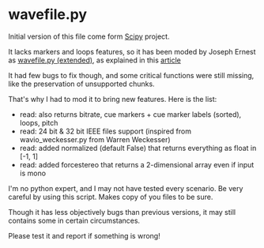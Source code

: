 # wavefile.py

Initial version of this file come form [Scipy](https://github.com/scipy/scipy/blob/v0.14.0/scipy/io/wavfile.py) project.

It lacks markers and loops features, so it has been moded by Joseph Ernest as [wavefile.py (extended)](https://gist.github.com/josephernest/3f22c5ed5dabf1815f16efa8fa53d476), as explained in this [article](https://josephbasquin.fr/pythonaudiomodules)

It had few bugs to fix though, and some critical functions were still missing, like the preservation of unsupported chunks.

That's why I had to mod it to bring new features. Here is the list:

* read: also returns bitrate, cue markers + cue marker labels (sorted), loops, pitch
* read: 24 bit & 32 bit IEEE files support (inspired from wavio_weckesser.py from Warren Weckesser)
* read: added normalized (default False) that returns everything as float in [-1, 1]
* read: added forcestereo that returns a 2-dimensional array even if input is mono

I'm no python expert, and I may not have tested every scenario. Be very careful by using this script. Makes copy of you files to be sure.

Though it has less objectively bugs than previous versions, it may still contains some in certain circumstances.

Please test it and report if something is wrong!
